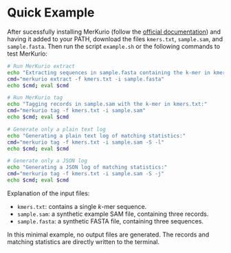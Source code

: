 # Quick Example

After sucessfully installing MerKurio (follow the [official documentation](https://lschoenm.github.io/MerKurio/installation.html)) and having it added to your PATH, download the files `kmers.txt`, `sample.sam`, and `sample.fasta`. Then run the script `example.sh` or the following commands to test MerKurio: 

```bash
# Run MerKurio extract
echo "Extracting sequences in sample.fasta containing the k-mer in kmers.txt:"
cmd="merkurio extract -f kmers.txt -i sample.fasta"
echo $cmd; eval $cmd

# Run MerKurio tag
echo "Tagging records in sample.sam with the k-mer in kmers.txt:"
cmd="merkurio tag -f kmers.txt -i sample.sam"
echo $cmd; eval $cmd

# Generate only a plain text log
echo "Generating a plain text log of matching statistics:"
cmd="merkurio tag -f kmers.txt -i sample.sam -S -l"
echo $cmd; eval $cmd

# Generate only a JSON log
echo "Generating a JSON log of matching statistics:"
cmd="merkurio tag -f kmers.txt -i sample.sam -S -j"
echo $cmd; eval $cmd
```

Explanation of the input files: 

- `kmers.txt`: contains a single _k_-mer sequence. 
- `sample.sam`: a synthetic example SAM file, containing three records. 
- `sample.fasta`: a synthetic FASTA file, containing three sequences. 

In this minimal example, no output files are generated. The records and matching statistics are directly written to the terminal. 